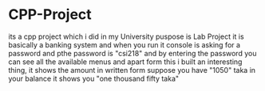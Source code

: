 # CPP-Project
its a cpp project
which i did in my University puspose is Lab Project
it is basically a banking system and when you run it console is asking for a password and pthe password is "csi218"
and by entering the password you can see all the available menus 
and apart form this i built an interesting thing, it shows the amount in written form
suppose you have "1050" taka in your balance it shows you "one thousand fifty taka"
